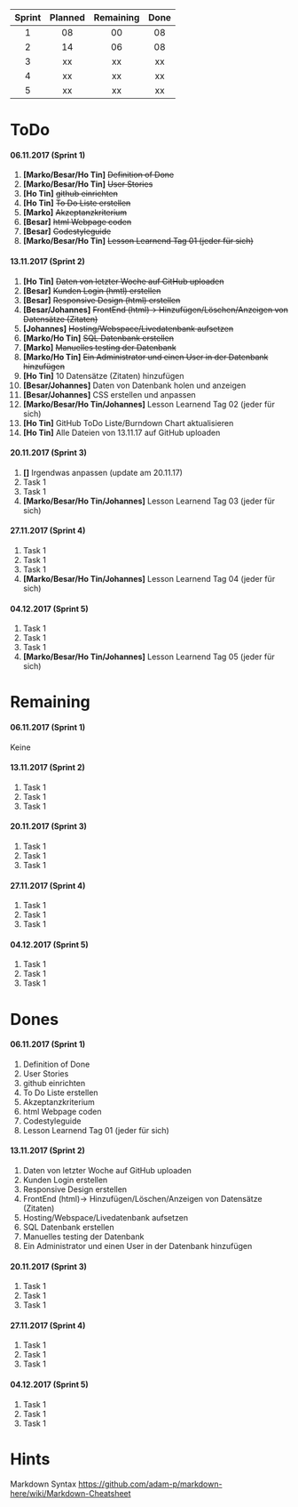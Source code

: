 
| Sprint   | Planned   | Remaining  | Done  |
|:--------:|:---------:|:----------:|:-----:|
| 1        | 08        | 00         | 08    |
| 2        | 14        | 06         | 08    |
| 3        | xx        | xx         | xx    |
| 4        | xx        | xx         | xx    |
| 5        | xx        | xx         | xx    |



# ToDo
#### 06.11.2017 (Sprint 1)
1. **[Marko/Besar/Ho Tin]** ~~Definition of Done~~
1. **[Marko/Besar/Ho Tin]** ~~User Stories~~
1. **[Ho Tin]** ~~github einrichten~~ 
1. **[Ho Tin]** ~~To Do Liste erstellen~~
1. **[Marko]** ~~Akzeptanzkriterium~~
1. **[Besar]** ~~html Webpage coden~~
1. **[Besar]** ~~Codestyleguide~~
1. **[Marko/Besar/Ho Tin]** ~~Lesson Learnend Tag 01 (jeder für sich)~~

#### 13.11.2017 (Sprint 2)
1. **[Ho Tin]** ~~Daten von letzter Woche auf GitHub uploaden~~
1. **[Besar]** ~~Kunden Login (hmtl) erstellen~~
1. **[Besar]** ~~Responsive Design (html) erstellen~~
1. **[Besar/Johannes]** ~~FrontEnd (html)-> Hinzufügen/Löschen/Anzeigen von Datensätze (Zitaten)~~
1. **[Johannes]** ~~Hosting/Webspace/Livedatenbank aufsetzen~~
1. **[Marko/Ho Tin]** ~~SQL Datenbank erstellen~~
1. **[Marko]** ~~Manuelles testing der Datenbank~~
1. **[Marko/Ho Tin]** ~~Ein Administrator und einen User in der Datenbank hinzufügen~~
1. **[Ho Tin]** 10 Datensätze (Zitaten) hinzufügen
1. **[Besar/Johannes]** Daten von Datenbank holen und anzeigen
1. **[Besar/Johannes]** CSS erstellen und anpassen
1. **[Marko/Besar/Ho Tin/Johannes]** Lesson Learnend Tag 02 (jeder für sich)
1. **[Ho Tin]** GitHub ToDo Liste/Burndown Chart aktualisieren
1. **[Ho Tin]** Alle Dateien von 13.11.17 auf GitHub uploaden


#### 20.11.2017 (Sprint 3)
1. **[]** Irgendwas anpassen (update am 20.11.17)
1. Task 1
1. Task 1
1. **[Marko/Besar/Ho Tin/Johannes]** Lesson Learnend Tag 03 (jeder für sich) 

#### 27.11.2017 (Sprint 4)
1. Task 1
1. Task 1
1. Task 1
1. **[Marko/Besar/Ho Tin/Johannes]** Lesson Learnend Tag 04 (jeder für sich) 

#### 04.12.2017 (Sprint 5)
1. Task 1
1. Task 1
1. Task 1
1. **[Marko/Besar/Ho Tin/Johannes]** Lesson Learnend Tag 05 (jeder für sich) 


# Remaining
#### 06.11.2017 (Sprint 1)
Keine

#### 13.11.2017 (Sprint 2)
1. Task 1
1. Task 1
1. Task 1

#### 20.11.2017 (Sprint 3)
1. Task 1
1. Task 1
1. Task 1


#### 27.11.2017 (Sprint 4)
1. Task 1
1. Task 1
1. Task 1

#### 04.12.2017 (Sprint 5)
1. Task 1
1. Task 1
1. Task 1


# Dones
#### 06.11.2017 (Sprint 1)
1. Definition of Done
1. User Stories
1. github einrichten
1. To Do Liste erstellen
1. Akzeptanzkriterium
1. html Webpage coden
1. Codestyleguide
1. Lesson Learnend Tag 01 (jeder für sich)

#### 13.11.2017 (Sprint 2)
1. Daten von letzter Woche auf GitHub uploaden
1. Kunden Login erstellen
1. Responsive Design erstellen
1. FrontEnd (html)-> Hinzufügen/Löschen/Anzeigen von Datensätze (Zitaten)
1. Hosting/Webspace/Livedatenbank aufsetzen
1. SQL Datenbank erstellen
1. Manuelles testing der Datenbank
1. Ein Administrator und einen User in der Datenbank hinzufügen

#### 20.11.2017 (Sprint 3)
1. Task 1
1. Task 1
1. Task 1


#### 27.11.2017 (Sprint 4)
1. Task 1
1. Task 1
1. Task 1

#### 04.12.2017 (Sprint 5)
1. Task 1
1. Task 1
1. Task 1

# Hints
Markdown Syntax
https://github.com/adam-p/markdown-here/wiki/Markdown-Cheatsheet
